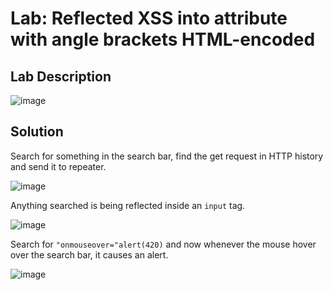 # Lab: Reflected XSS into attribute with angle brackets HTML-encoded

## Lab Description

![image](https://github.com/KVNuhman/Web-Security-Lab/assets/46161259/a5241d5b-7cb6-4edd-99f8-592e450835c0)

## Solution

Search for something in the search bar, find the get request in HTTP history and send it to repeater.

![image](https://github.com/KVNuhman/Web-Security-Lab/assets/46161259/6f4bf071-b2e3-4427-ad38-f9b18365631a)

Anything searched is being reflected inside an `input` tag.

![image](https://github.com/KVNuhman/Web-Security-Lab/assets/46161259/e59098b9-9ce5-40ee-ba00-6827419a1859)

Search for `"onmouseover="alert(420)` and now whenever the mouse hover over the search bar, it causes an alert.

![image](https://github.com/KVNuhman/Web-Security-Lab/assets/46161259/ea02008c-4b08-41fc-8c5a-c105e493c6a6)

